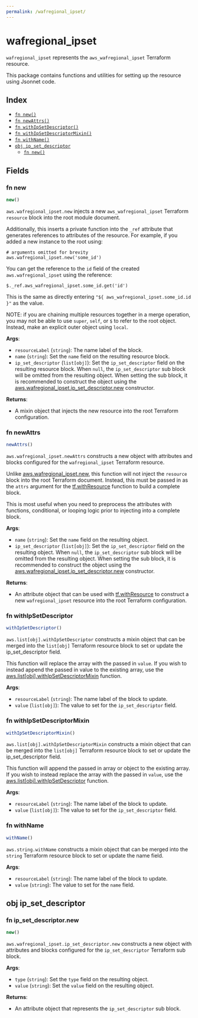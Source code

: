 ```yaml
---
permalink: /wafregional_ipset/
---
```


# wafregional_ipset

`wafregional_ipset` represents the `aws_wafregional_ipset` Terraform resource.



This package contains functions and utilities for setting up the resource using Jsonnet code.


## Index

* [`fn new()`](#fn-new)
* [`fn newAttrs()`](#fn-newattrs)
* [`fn withIpSetDescriptor()`](#fn-withipsetdescriptor)
* [`fn withIpSetDescriptorMixin()`](#fn-withipsetdescriptormixin)
* [`fn withName()`](#fn-withname)
* [`obj ip_set_descriptor`](#obj-ip_set_descriptor)
  * [`fn new()`](#fn-ip_set_descriptornew)

## Fields

### fn new

```ts
new()
```


`aws.wafregional_ipset.new` injects a new `aws_wafregional_ipset` Terraform `resource`
block into the root module document.

Additionally, this inserts a private function into the `_ref` attribute that generates references to attributes of the
resource. For example, if you added a new instance to the root using:

    # arguments omitted for brevity
    aws.wafregional_ipset.new('some_id')

You can get the reference to the `id` field of the created `aws.wafregional_ipset` using the reference:

    $._ref.aws_wafregional_ipset.some_id.get('id')

This is the same as directly entering `"${ aws_wafregional_ipset.some_id.id }"` as the value.

NOTE: if you are chaining multiple resources together in a merge operation, you may not be able to use `super`, `self`,
or `$` to refer to the root object. Instead, make an explicit outer object using `local`.

**Args**:
  - `resourceLabel` (`string`): The name label of the block.
  - `name` (`string`): Set the `name` field on the resulting resource block.
  - `ip_set_descriptor` (`list[obj]`): Set the `ip_set_descriptor` field on the resulting resource block. When `null`, the `ip_set_descriptor` sub block will be omitted from the resulting object. When setting the sub block, it is recommended to construct the object using the [aws.wafregional_ipset.ip_set_descriptor.new](#fn-ip_set_descriptornew) constructor.

**Returns**:
- A mixin object that injects the new resource into the root Terraform configuration.


### fn newAttrs

```ts
newAttrs()
```


`aws.wafregional_ipset.newAttrs` constructs a new object with attributes and blocks configured for the `wafregional_ipset`
Terraform resource.

Unlike [aws.wafregional_ipset.new](#fn-new), this function will not inject the `resource`
block into the root Terraform document. Instead, this must be passed in as the `attrs` argument for the
[tf.withResource](https://github.com/tf-libsonnet/core/tree/main/docs#fn-withresource) function to build a complete block.

This is most useful when you need to preprocess the attributes with functions, conditional, or looping logic prior to
injecting into a complete block.

**Args**:
  - `name` (`string`): Set the `name` field on the resulting object.
  - `ip_set_descriptor` (`list[obj]`): Set the `ip_set_descriptor` field on the resulting object. When `null`, the `ip_set_descriptor` sub block will be omitted from the resulting object. When setting the sub block, it is recommended to construct the object using the [aws.wafregional_ipset.ip_set_descriptor.new](#fn-ip_set_descriptornew) constructor.

**Returns**:
  - An attribute object that can be used with [tf.withResource](https://github.com/tf-libsonnet/core/tree/main/docs#fn-withresource) to construct a new `wafregional_ipset` resource into the root Terraform configuration.


### fn withIpSetDescriptor

```ts
withIpSetDescriptor()
```

`aws.list[obj].withIpSetDescriptor` constructs a mixin object that can be merged into the `list[obj]`
Terraform resource block to set or update the ip_set_descriptor field.

This function will replace the array with the passed in `value`. If you wish to instead append the
passed in value to the existing array, use the [aws.list[obj].withIpSetDescriptorMixin](TODO) function.


**Args**:
  - `resourceLabel` (`string`): The name label of the block to update.
  - `value` (`list[obj]`): The value to set for the `ip_set_descriptor` field.


### fn withIpSetDescriptorMixin

```ts
withIpSetDescriptorMixin()
```

`aws.list[obj].withIpSetDescriptorMixin` constructs a mixin object that can be merged into the `list[obj]`
Terraform resource block to set or update the ip_set_descriptor field.

This function will append the passed in array or object to the existing array. If you wish
to instead replace the array with the passed in `value`, use the [aws.list[obj].withIpSetDescriptor](TODO)
function.


**Args**:
  - `resourceLabel` (`string`): The name label of the block to update.
  - `value` (`list[obj]`): The value to set for the `ip_set_descriptor` field.


### fn withName

```ts
withName()
```

`aws.string.withName` constructs a mixin object that can be merged into the `string`
Terraform resource block to set or update the name field.



**Args**:
  - `resourceLabel` (`string`): The name label of the block to update.
  - `value` (`string`): The value to set for the `name` field.


## obj ip_set_descriptor



### fn ip_set_descriptor.new

```ts
new()
```


`aws.wafregional_ipset.ip_set_descriptor.new` constructs a new object with attributes and blocks configured for the `ip_set_descriptor`
Terraform sub block.



**Args**:
  - `type` (`string`): Set the `type` field on the resulting object.
  - `value` (`string`): Set the `value` field on the resulting object.

**Returns**:
  - An attribute object that represents the `ip_set_descriptor` sub block.
